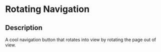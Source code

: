 # Rotating Navigation

## Description

A cool navigation button that rotates into view by rotating the page out of view.
